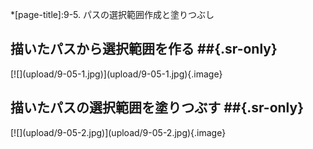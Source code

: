 *[page-title]:9-5. パスの選択範囲作成と塗りつぶし


## 描いたパスから選択範囲を作る ##{.sr-only}
<div markdown="1" class="sr-only">
</div>
<div markdown="1" class="photo-capture">
[![](upload/9-05-1.jpg)](upload/9-05-1.jpg){.image}
</div>

## 描いたパスの選択範囲を塗りつぶす ##{.sr-only}
<div markdown="1" class="sr-only">
</div>
<div markdown="1" class="photo-capture">
[![](upload/9-05-2.jpg)](upload/9-05-2.jpg){.image}
</div>